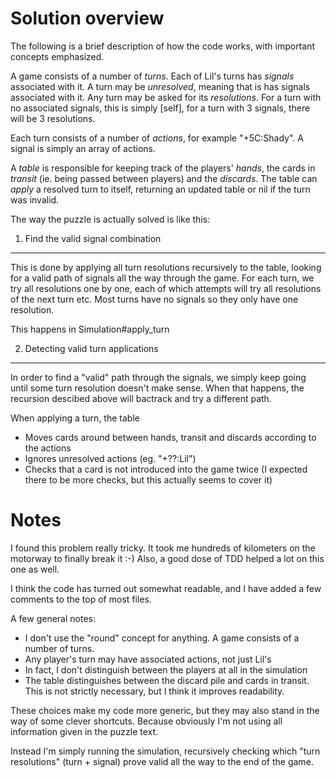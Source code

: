 Solution overview
=================
The following is a brief description of how the code works, with important concepts emphasized. 

A game consists of a number of *turns*. Each of Lil's turns has *signals* associated with it. A turn may be *unresolved*, meaning that is has signals associated with it. Any turn may be asked for its *resolutions*. For a turn with no associated signals, this is simply [self], for a turn with 3 signals, there will be 3 resolutions. 

Each turn consists of a number of *actions*, for example "+5C:Shady". A signal is simply an array of actions. 

A *table* is responsible for keeping track of the players' *hands*, the cards in *transit* (ie. being passed between players) and the *discards*. The table can *apply* a resolved turn to itself, returning an updated table or nil if the turn was invalid. 

The way the puzzle is actually solved is like this: 

 1. Find the valid signal combination
-------------------------------------
This is done by applying all turn resolutions recursively to the table, looking for a valid path of signals all the way through the game. For each turn, we try all resolutions one by one, each of which attempts will try all resolutions of the next turn etc. Most turns have no signals so they only have one resolution. 

This happens in Simulation#apply_turn

 2. Detecting valid turn applications
-------------------------------------
In order to find a "valid" path through the signals, we simply keep going until some turn resolution doesn't make sense. When that happens, the recursion descibed above will bactrack and try a different path. 

When applying a turn, the table
- Moves cards around between hands, transit and discards according to the actions
- Ignores unresolved actions (eg. "+??:Lil")
- Checks that a card is not introduced into the game twice (I expected there to be more checks, but this actually seems to cover it)

Notes
=====
I found this problem really tricky. It took me hundreds of kilometers on the motorway to finally break it :-)
Also, a good dose of TDD helped a lot on this one as well. 

I think the code has turned out somewhat readable, and I have added a few comments to the top of most files. 

A few general notes: 
- I don't use the "round" concept for anything. A game consists of a number of turns. 
- Any player's turn may have associated actions, not just Lil's
- In fact, I don't distinguish between the players at all in the simulation
- The table distinguishes between the discard pile and cards in transit. This is not strictly necessary, but I think it improves readability. 

These choices make my code more generic, but they may also stand in
the way of some clever shortcuts. Because obviously I'm not using all
information given in the puzzle text.

Instead I'm simply running the simulation, recursively checking which
"turn resolutions" (turn + signal) prove valid all the way to the end
of the game.

